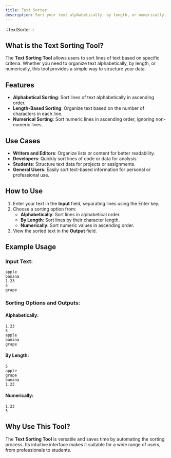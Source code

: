 ```yaml
---
title: Text Sorter
description: Sort your text alphabetically, by length, or numerically.
---
```


::TextSorter
::

## What is the Text Sorting Tool?

The **Text Sorting Tool** allows users to sort lines of text based on specific criteria. Whether you need to organize text alphabetically, by length, or numerically, this tool provides a simple way to structure your data.

## Features

- **Alphabetical Sorting**: Sort lines of text alphabetically in ascending order.
- **Length-Based Sorting**: Organize text based on the number of characters in each line.
- **Numerical Sorting**: Sort numeric lines in ascending order, ignoring non-numeric lines.

## Use Cases

- **Writers and Editors**: Organize lists or content for better readability.
- **Developers**: Quickly sort lines of code or data for analysis.
- **Students**: Structure text data for projects or assignments.
- **General Users**: Easily sort text-based information for personal or professional use.

## How to Use

1. Enter your text in the **Input** field, separating lines using the Enter key.
2. Choose a sorting option from:
   - **Alphabetically**: Sort lines in alphabetical order.
   - **By Length**: Sort lines by their character length.
   - **Numerically**: Sort numeric values in ascending order.
3. View the sorted text in the **Output** field.

## Example Usage

### Input Text:

```
apple
banana
1.23
5
grape
```

### Sorting Options and Outputs:

#### **Alphabetically**:

```
1.23
5
apple
banana
grape
```

#### **By Length**:

```
5
apple
grape
banana
1.23
```

#### **Numerically**:

```
1.23
5
```

## Why Use This Tool?

The **Text Sorting Tool** is versatile and saves time by automating the sorting process. Its intuitive interface makes it suitable for a wide range of users, from professionals to students.
